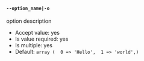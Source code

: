 #### `--option_name|-o`
option description
* Accept value: yes
* Is value required: yes
* Is multiple: yes
* Default: `array (  0 => 'Hello',  1 => 'world',)`
